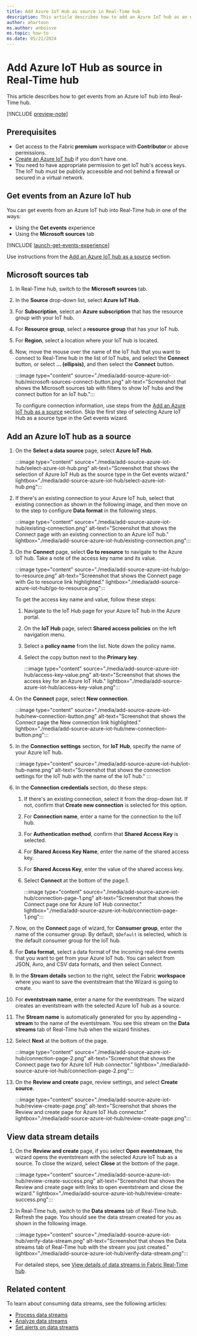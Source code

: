 ```yaml
---
title: Add Azure IoT Hub as source in Real-Time hub
description: This article describes how to add an Azure IoT hub as an event source in Fabric Real-Time hub. 
author: ahartoon
ms.author: anboisve
ms.topic: how-to
ms.date: 05/21/2024
---
```


# Add Azure IoT Hub as source in Real-Time hub
This article describes how to get events from an Azure IoT hub into Real-Time hub. 

[!INCLUDE [preview-note](./includes/preview-note.md)]

## Prerequisites 

- Get access to the Fabric **premium** workspace with **Contributor** or above permissions. 
- [Create an Azure IoT hub](/azure/iot-hub/iot-hub-create-through-portal) if you don't have one. 
- You need to have appropriate permission to get IoT hub's access keys. The IoT hub must be publicly accessible and not behind a firewall or secured in a virtual network. 

## Get events from an Azure IoT hub
You can get events from an Azure IoT hub into Real-Time hub in one of the ways:

- Using the **Get events** experience
- Using the **Microsoft sources** tab

[!INCLUDE [launch-get-events-experience](./includes/launch-get-events-experience.md)]

Use instructions from the [Add an Azure IoT hub as a source](#add-an-azure-iot-hub-as-a-source) section. 

## Microsoft sources tab

1. In Real-Time hub, switch to the **Microsoft sources** tab. 
1. In the **Source** drop-down list, select **Azure IoT Hub**. 
1. For **Subscription**, select an **Azure subscription** that has the resource group with your IoT hub. 
1. For **Resource group**, select a **resource group** that has your IoT hub.
1. For **Region**, select a location where your IoT hub is located. 
1. Now, move the mouse over the name of the IoT hub that you want to connect to Real-Time hub in the list of IoT hubs, and select the **Connect** button, or select **... (ellipsis)**, and then select the **Connect** button. 

    :::image type="content" source="./media/add-source-azure-iot-hub/microsoft-sources-connect-button.png" alt-text="Screenshot that shows the Microsoft sources tab with filters to show IoT hubs and the connect button for an IoT hub.":::

    To configure connection information, use steps from the [Add an Azure IoT hub as a source](#add-an-azure-iot-hub-as-a-source) section. Skip the first step of selecting Azure IoT Hub as a source type in the Get events wizard. 


## Add an Azure IoT hub as a source


1. On the **Select a data source** page, select **Azure IoT Hub**. 

    :::image type="content" source="./media/add-source-azure-iot-hub/select-azure-iot-hub.png" alt-text="Screenshot that shows the selection of Azure IoT Hub as the source type in the Get events wizard." lightbox="./media/add-source-azure-iot-hub/select-azure-iot-hub.png":::
1. If there's an existing connection to your Azure IoT hub, select that existing connection as shown in the following image, and then move on to the step to configure **Data format** in the following steps.

    :::image type="content" source="./media/add-source-azure-iot-hub/existing-connection.png" alt-text="Screenshot that shows the Connect page with an existing connection to an Azure IoT hub." lightbox="./media/add-source-azure-iot-hub/existing-connection.png":::    
1. On the **Connect** page, select **Go to resource** to navigate to the Azure IoT hub. Take a note of the access key name and its value. 

    :::image type="content" source="./media/add-source-azure-iot-hub/go-to-resource.png" alt-text="Screenshot that shows the Connect page with Go to resource link highlighted." lightbox="./media/add-source-azure-iot-hub/go-to-resource.png":::     

    To get the access key name and value, follow these steps: 
    1. Navigate to the IoT Hub page for your Azure IoT hub in the Azure portal. 
    1. On the **IoT Hub** page, select **Shared access policies** on the left navigation menu.
    1. Select a **policy name** from the list. Note down the policy name.
    1. Select the copy button next to the **Primary key**. 
    
        :::image type="content" source="./media/add-source-azure-iot-hub/access-key-value.png" alt-text="Screenshot that shows the access key for an Azure IoT Hub." lightbox="./media/add-source-azure-iot-hub/access-key-value.png":::                            
1. On the **Connect** page, select **New connection**.

    :::image type="content" source="./media/add-source-azure-iot-hub/new-connection-button.png" alt-text="Screenshot that shows the Connect page the New connection link highlighted." lightbox="./media/add-source-azure-iot-hub/new-connection-button.png":::     
1. In the **Connection settings** section, for **IoT Hub**, specify the name of your Azure IoT hub.

    :::image type="content" source="./media/add-source-azure-iot-hub/iot-hub-name.png" alt-text="Screenshot that shows the connection settings for the IoT hub with the name of the IoT hub." :::        
1. In the **Connection credentials** section, do these steps:
    1. If there's an existing connection, select it from the drop-down list. If not, confirm that **Create new connection** is selected for this option.
    1. For **Connection name**, enter a name for the connection to the IoT hub.
    1. For **Authentication method**, confirm that **Shared Access Key** is selected.
    1. For **Shared Access Key Name**, enter the name of the shared access key. 
    1. For **Shared Access Key**, enter the value of the shared access key.
    1. Select **Connect** at the bottom of the page.1. 
        
        :::image type="content" source="./media/add-source-azure-iot-hub/connection-page-1.png" alt-text="Screenshot that shows the Connect page one for Azure IoT Hub connector." lightbox="./media/add-source-azure-iot-hub/connection-page-1.png":::
1. Now, on the **Connect** page of wizard, for **Consumer group**, enter the name of the consumer group. By default, `$Default` is selected, which is the default consumer group for the IoT hub. 
1. For **Data format**, select a data format of the incoming real-time events that you want to get from your Azure IoT hub. You can select from JSON, Avro, and CSV data formats, and then select Connect.
1. In the **Stream details** section to the right, select the Fabric **workspace** where you want to save the eventstream that the Wizard is going to create. 
1. For **eventstream name**, enter a name for the eventstream. The wizard creates an eventstream with the selected Azure IoT hub as a source.
1. The **Stream name** is automatically generated for you by appending **-stream** to the name of the eventstream. You see this stream on the **Data streams** tab of Real-Time hub when the wizard finishes. 
1. Select **Next** at the bottom of the page. 
    
    :::image type="content" source="./media/add-source-azure-iot-hub/connection-page-2.png" alt-text="Screenshot that shows the Connect page two for Azure IoT Hub connector." lightbox="./media/add-source-azure-iot-hub/connection-page-2.png":::        
1. On the **Review and create** page, review settings, and select **Create source**. 

    :::image type="content" source="./media/add-source-azure-iot-hub/review-create-page.png" alt-text="Screenshot that shows the Review and create page for Azure IoT Hub connector." lightbox="./media/add-source-azure-iot-hub/review-create-page.png":::        

## View data stream details

1. On the **Review and create** page, if you select **Open eventstream**, the wizard opens the eventstream with the selected Azure IoT hub as a source. To close the wizard, select **Close** at the bottom of the page. 

    :::image type="content" source="./media/add-source-azure-iot-hub/review-create-success.png" alt-text="Screenshot that shows the Review and create page with links to open eventstream and close the wizard." lightbox="./media/add-source-azure-iot-hub/review-create-success.png":::

2. In Real-Time hub, switch to the **Data streams** tab of Real-Time hub. Refresh the page. You should see the data stream created for you as shown in the following image.

    :::image type="content" source="./media/add-source-azure-iot-hub/verify-data-stream.png" alt-text="Screenshot that shows the Data streams tab of Real-Time hub with the stream you just created." lightbox="./media/add-source-azure-iot-hub/verify-data-stream.png":::

    For detailed steps, see [View details of data streams in Fabric Real-Time hub](view-data-stream-details.md).

## Related content
To learn about consuming data streams, see the following articles:

- [Process data streams](process-data-streams-using-transformations.md)
- [Analyze data streams](analyze-data-streams-using-kql-table-queries.md)
- [Set alerts on data streams](set-alerts-data-streams.md)
